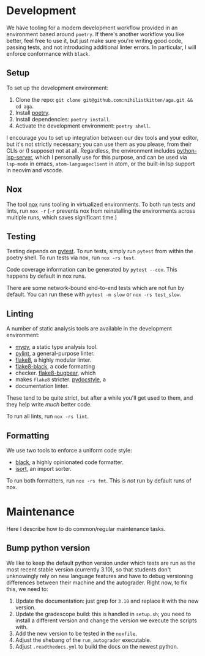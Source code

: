 # Development

We have tooling for a modern development workflow provided in an environment
based around `poetry`. If there's another workflow you like better, feel free to
use it, but just make sure you're writing good code, passing tests, and not
introducing additional linter errors. In particular, I will enforce conformance
with `black`.

## Setup

To set up the development environment:

1. Clone the repo: `git clone git@github.com:nihilistkitten/aga.git && cd aga`.
2. Install [poetry](https://python-poetry.org/docs/#installation).
3. Install dependencies: `poetry install`.
4. Activate the development environment: `poetry shell`.

I encourage you to set up integration between our dev tools and your editor, but
it's not strictly necessary; you can use them as you please, from their CLIs or
(I suppose) not at all. Regardless, the environment includes
[python-lsp-server](https://github.com/python-lsp/python-lsp-server), which I
personally use for this purpose, and can be used via `lsp-mode` in emacs,
`atom-languageclient` in atom, or the built-in lsp support in neovim and vscode.

## Nox

The tool [nox](https://nox.thea.codes/) runs tooling in virtualized
environments. To both run tests and lints, run `nox -r` (`-r` prevents nox from
reinstalling the environments across multiple runs, which saves significant
time.)

## Testing

Testing depends on [pytest](https://docs.pytest.org/). To run tests, simply run
`pytest` from within the poetry shell. To run tests via nox, run `nox -rs test`.

Code coverage information can be generated by `pytest --cov`. This happens by
default in nox runs.

There are some network-bound end-to-end tests which are not fun by default. You
can run these with `pytest -m slow` or `nox -rs test_slow`.

## Linting

A number of static analysis tools are available in the development environment:

- [mypy](http://mypy-lang.org/), a static type analysis tool.
- [pylint](https://pylint.org/), a general-purpose linter.
- [flake8](https://flake8.pycqa.org/en/latest/), a highly modular linter.
- [flake8-black](https://github.com/peterjc/flake8-black), a code formatting
- checker. [flake8-bugbear](https://github.com/PyCQA/flake8-bugbear), which
- makes `flake8` stricter. [pydocstyle](http://www.pydocstyle.org/en/stable/), a
- documentation linter.

These tend to be quite strict, but after a while you'll get used to them, and
they help write _much_ better code.

To run all lints, run `nox -rs lint`.

## Formatting

We use two tools to enforce a uniform code style:

- [black](https://github.com/psf/black), a highly opinionated code formatter.
- [isort](https://github.com/PyCQA/isort), an import sorter.

To run both formatters, run `nox -rs fmt`. This is _not_ run by default runs of
nox.

# Maintenance

Here I describe how to do common/regular maintenance tasks.

## Bump python version

We like to keep the default python version under which tests are run as the most
recent stable version (currently 3.10), so that students don't unknowingly rely
on new language features and have to debug versioning differences between their
machine and the autograder. Right now, to fix this, we need to:

1. Update the documentation: just grep for `3.10` and replace it with the new
   version.
2. Update the gradescope build: this is handled in `setup.sh`; you need to
   install a different version and change the version we execute the scripts
   with.
3. Add the new version to be tested in the `noxfile`.
4. Adjust the shebang of the `run_autograder` executable.
5. Adjust `.readthedocs.yml` to build the docs on the newest python.
